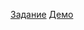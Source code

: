 [Задание](https://github.com/rolling-scopes-school/tasks/blob/master/tasks/rslang/english-for-kids.md)
[Демо](https://5e9c63739df17cb171468f74--mari-english-for-kids.netlify.app)
